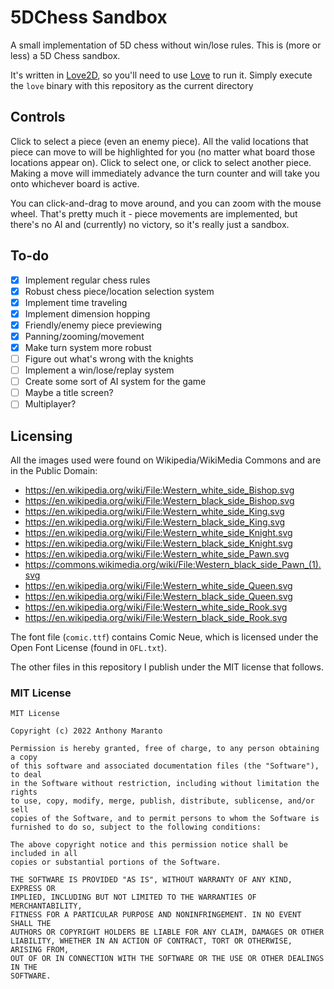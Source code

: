 # 5DChess Sandbox
 A small implementation of 5D chess without win/lose rules. This is (more or less) a 5D Chess sandbox.
 
 It's written in [Love2D](https://love2d.org/), so you'll need to use [Love](https://love2d.org/) to
 run it. Simply execute the `love` binary with this repository as the current directory

## Controls

 Click to select a piece (even an enemy piece). All the valid locations that piece can move to will be
 highlighted for you (no matter what board those locations appear on). Click to select one, or click to
 select another piece. Making a move will immediately advance the turn counter and will take you onto
 whichever board is active.
 
 You can click-and-drag to move around, and you can zoom with the mouse wheel. That's pretty much it -
 piece movements are implemented, but there's no AI and (currently) no victory, so it's really just a
 sandbox.

## To-do

 - [X] Implement regular chess rules
 - [X] Robust chess piece/location selection system
 - [X] Implement time traveling
 - [X] Implement dimension hopping
 - [X] Friendly/enemy piece previewing
 - [X] Panning/zooming/movement
 - [X] Make turn system more robust
 - [ ] Figure out what's wrong with the knights
 - [ ] Implement a win/lose/replay system
 - [ ] Create some sort of AI system for the game
 - [ ] Maybe a title screen?
 - [ ] Multiplayer?

## Licensing

 All the images used were found on Wikipedia/WikiMedia Commons and are in the Public Domain:
 - https://en.wikipedia.org/wiki/File:Western_white_side_Bishop.svg
 - https://en.wikipedia.org/wiki/File:Western_black_side_Bishop.svg
 - https://en.wikipedia.org/wiki/File:Western_white_side_King.svg
 - https://en.wikipedia.org/wiki/File:Western_black_side_King.svg
 - https://en.wikipedia.org/wiki/File:Western_white_side_Knight.svg
 - https://en.wikipedia.org/wiki/File:Western_black_side_Knight.svg
 - https://en.wikipedia.org/wiki/File:Western_white_side_Pawn.svg
 - https://commons.wikimedia.org/wiki/File:Western_black_side_Pawn_(1).svg
 - https://en.wikipedia.org/wiki/File:Western_white_side_Queen.svg
 - https://en.wikipedia.org/wiki/File:Western_black_side_Queen.svg
 - https://en.wikipedia.org/wiki/File:Western_white_side_Rook.svg
 - https://en.wikipedia.org/wiki/File:Western_black_side_Rook.svg
 
 The font file (`comic.ttf`) contains Comic Neue, which is licensed under the Open Font License (found
 in `OFL.txt`).
 
 The other files in this repository I publish under the MIT license that follows.

### MIT License

```
MIT License

Copyright (c) 2022 Anthony Maranto

Permission is hereby granted, free of charge, to any person obtaining a copy
of this software and associated documentation files (the "Software"), to deal
in the Software without restriction, including without limitation the rights
to use, copy, modify, merge, publish, distribute, sublicense, and/or sell
copies of the Software, and to permit persons to whom the Software is
furnished to do so, subject to the following conditions:

The above copyright notice and this permission notice shall be included in all
copies or substantial portions of the Software.

THE SOFTWARE IS PROVIDED "AS IS", WITHOUT WARRANTY OF ANY KIND, EXPRESS OR
IMPLIED, INCLUDING BUT NOT LIMITED TO THE WARRANTIES OF MERCHANTABILITY,
FITNESS FOR A PARTICULAR PURPOSE AND NONINFRINGEMENT. IN NO EVENT SHALL THE
AUTHORS OR COPYRIGHT HOLDERS BE LIABLE FOR ANY CLAIM, DAMAGES OR OTHER
LIABILITY, WHETHER IN AN ACTION OF CONTRACT, TORT OR OTHERWISE, ARISING FROM,
OUT OF OR IN CONNECTION WITH THE SOFTWARE OR THE USE OR OTHER DEALINGS IN THE
SOFTWARE.
```
